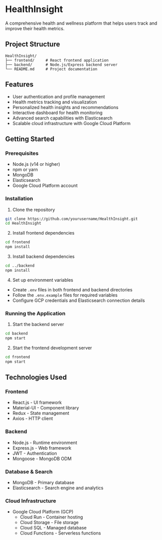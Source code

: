 # HealthInsight

A comprehensive health and wellness platform that helps users track and improve their health metrics.

## Project Structure

```
HealthInsight/
├── frontend/     # React frontend application
├── backend/      # Node.js/Express backend server
└── README.md     # Project documentation
```

## Features

- User authentication and profile management
- Health metrics tracking and visualization
- Personalized health insights and recommendations
- Interactive dashboard for health monitoring
- Advanced search capabilities with Elasticsearch
- Scalable cloud infrastructure with Google Cloud Platform

## Getting Started

### Prerequisites

- Node.js (v14 or higher)
- npm or yarn
- MongoDB
- Elasticsearch
- Google Cloud Platform account

### Installation

1. Clone the repository
```bash
git clone https://github.com/yourusername/HealthInsight.git
cd HealthInsight
```

2. Install frontend dependencies
```bash
cd frontend
npm install
```

3. Install backend dependencies
```bash
cd ../backend
npm install
```

4. Set up environment variables
- Create `.env` files in both frontend and backend directories
- Follow the `.env.example` files for required variables
- Configure GCP credentials and Elasticsearch connection details

### Running the Application

1. Start the backend server
```bash
cd backend
npm start
```

2. Start the frontend development server
```bash
cd frontend
npm start
```

## Technologies Used

### Frontend
- React.js - UI framework
- Material-UI - Component library
- Redux - State management
- Axios - HTTP client

### Backend
- Node.js - Runtime environment
- Express.js - Web framework
- JWT - Authentication
- Mongoose - MongoDB ODM

### Database & Search
- MongoDB - Primary database
- Elasticsearch - Search engine and analytics

### Cloud Infrastructure
- Google Cloud Platform (GCP)
  - Cloud Run - Container hosting
  - Cloud Storage - File storage
  - Cloud SQL - Managed database
  - Cloud Functions - Serverless functions

